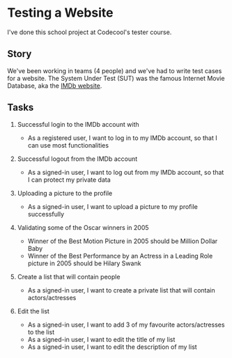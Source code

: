 # Testing a Website

I've done this school project at Codecool's tester course.

## Story

We've been working in teams (4 people) and we've had to write test cases for a website. The System Under Test (SUT) was the famous Internet Movie Database, aka the [IMDb website](https://www.imdb.com/).

## Tasks

1. Successful login to the IMDb account with
    - As a registered user, I want to log in to my IMDb account, so that I can use most functionalities

2. Successful logout from the IMDb account
    - As a signed-in user, I want to log out from my IMDb account, so that I can protect my private data

3. Uploading a picture to the profile
    - As a signed-in user, I want to upload a picture to my profile successfully

4. Validating some of the Oscar winners in 2005
    - Winner of the Best Motion Picture in 2005 should be Million Dollar Baby
    - Winner of the Best Performance by an Actress in a Leading Role picture in 2005 should be Hilary Swank

5. Create a list that will contain people
    - As a signed-in user, I want to create a private list that will contain actors/actresses

6. Edit the list
    - As a signed-in user, I want to add 3 of my favourite actors/actresses to the list
    - As a signed-in user, I want to edit the title of my list
    - As a signed-in user, I want to edit the description of my list